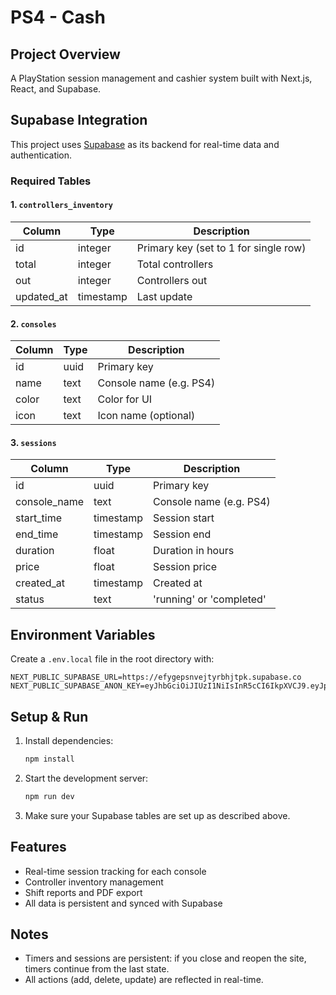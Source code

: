 # PS4 - Cash

## Project Overview
A PlayStation session management and cashier system built with Next.js, React, and Supabase.

## Supabase Integration
This project uses [Supabase](https://supabase.com/) as its backend for real-time data and authentication.

### Required Tables

#### 1. `controllers_inventory`
| Column      | Type      | Description                        |
|-------------|-----------|------------------------------------|
| id          | integer   | Primary key (set to 1 for single row)|
| total       | integer   | Total controllers                  |
| out         | integer   | Controllers out                    |
| updated_at  | timestamp | Last update                        |

#### 2. `consoles`
| Column | Type  | Description                |
|--------|-------|----------------------------|
| id     | uuid  | Primary key                |
| name   | text  | Console name (e.g. PS4)    |
| color  | text  | Color for UI               |
| icon   | text  | Icon name (optional)       |

#### 3. `sessions`
| Column       | Type      | Description                |
|--------------|-----------|----------------------------|
| id           | uuid      | Primary key                |
| console_name | text      | Console name (e.g. PS4)    |
| start_time   | timestamp | Session start              |
| end_time     | timestamp | Session end                |
| duration     | float     | Duration in hours          |
| price        | float     | Session price              |
| created_at   | timestamp | Created at                 |
| status       | text      | 'running' or 'completed'   |

## Environment Variables
Create a `.env.local` file in the root directory with:

```
NEXT_PUBLIC_SUPABASE_URL=https://efygepsnvejtyrbhjtpk.supabase.co
NEXT_PUBLIC_SUPABASE_ANON_KEY=eyJhbGciOiJIUzI1NiIsInR5cCI6IkpXVCJ9.eyJpc3MiOiJzdXBhYmFzZSIsInJlZiI6ImVmeWdlcHNudmVqdHlyYmhqdHBrIiwicm9sZSI6ImFub24iLCJpYXQiOjE3NTQyODM4NTAsImV4cCI6MjA2OTg1OTg1MH0.gQKwCzJu9auOSZgDolHOenWHNiDmO57fmSx4KNfxoio
```

## Setup & Run
1. Install dependencies:
   ```bash
   npm install
   ```
2. Start the development server:
   ```bash
   npm run dev
   ```
3. Make sure your Supabase tables are set up as described above.

## Features
- Real-time session tracking for each console
- Controller inventory management
- Shift reports and PDF export
- All data is persistent and synced with Supabase

## Notes
- Timers and sessions are persistent: if you close and reopen the site, timers continue from the last state.
- All actions (add, delete, update) are reflected in real-time.
